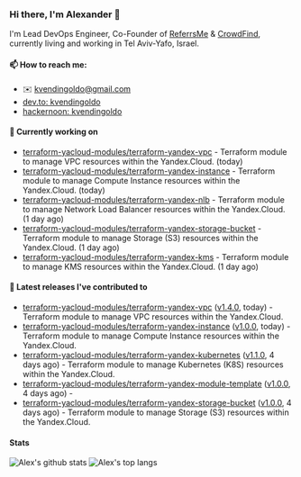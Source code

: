 ### Hi there, I'm Alexander 👋

I'm Lead DevOps Engineer, Co-Founder of [ReferrsMe](https://referrs.me/) & [CrowdFind](https://crowdfind.ai/), currently living and working in Tel Aviv-Yafo, Israel.

#### 📫 How to reach me:

- ✉️ kvendingoldo@gmail.com
- [dev.to: kvendingoldo](https://dev.to/kvendingoldo)
- [hackernoon: kvendingoldo](https://hackernoon.com/u/kvendingoldo)

#### 👷 Currently working on


- [terraform-yacloud-modules/terraform-yandex-vpc](https://github.com/terraform-yacloud-modules/terraform-yandex-vpc) - Terraform module to manage VPC resources within the Yandex.Cloud. (today)
- [terraform-yacloud-modules/terraform-yandex-instance](https://github.com/terraform-yacloud-modules/terraform-yandex-instance) - Terraform module to manage Compute Instance resources within the Yandex.Cloud. (today)
- [terraform-yacloud-modules/terraform-yandex-nlb](https://github.com/terraform-yacloud-modules/terraform-yandex-nlb) - Terraform module to manage Network Load Balancer resources within the Yandex.Cloud. (1 day ago)
- [terraform-yacloud-modules/terraform-yandex-storage-bucket](https://github.com/terraform-yacloud-modules/terraform-yandex-storage-bucket) - Terraform module to manage Storage (S3) resources within the Yandex.Cloud. (1 day ago)
- [terraform-yacloud-modules/terraform-yandex-kms](https://github.com/terraform-yacloud-modules/terraform-yandex-kms) - Terraform module to manage KMS resources within the Yandex.Cloud. (1 day ago)

#### 🔭 Latest releases I've contributed to

- [terraform-yacloud-modules/terraform-yandex-vpc](https://github.com/terraform-yacloud-modules/terraform-yandex-vpc) ([v1.4.0](https://github.com/terraform-yacloud-modules/terraform-yandex-vpc/releases/tag/v1.4.0), today) - Terraform module to manage VPC resources within the Yandex.Cloud.
- [terraform-yacloud-modules/terraform-yandex-instance](https://github.com/terraform-yacloud-modules/terraform-yandex-instance) ([v1.0.0](https://github.com/terraform-yacloud-modules/terraform-yandex-instance/releases/tag/v1.0.0), today) - Terraform module to manage Compute Instance resources within the Yandex.Cloud.
- [terraform-yacloud-modules/terraform-yandex-kubernetes](https://github.com/terraform-yacloud-modules/terraform-yandex-kubernetes) ([v1.1.0](https://github.com/terraform-yacloud-modules/terraform-yandex-kubernetes/releases/tag/v1.1.0), 4 days ago) - Terraform module to manage Kubernetes (K8S) resources within the Yandex.Cloud.
- [terraform-yacloud-modules/terraform-yandex-module-template](https://github.com/terraform-yacloud-modules/terraform-yandex-module-template) ([v1.0.0](https://github.com/terraform-yacloud-modules/terraform-yandex-module-template/releases/tag/v1.0.0), 4 days ago) - 
- [terraform-yacloud-modules/terraform-yandex-storage-bucket](https://github.com/terraform-yacloud-modules/terraform-yandex-storage-bucket) ([v1.0.0](https://github.com/terraform-yacloud-modules/terraform-yandex-storage-bucket/releases/tag/v1.0.0), 4 days ago) - Terraform module to manage Storage (S3) resources within the Yandex.Cloud.

#### Stats

![Alex's github stats](https://github-readme-stats.vercel.app/api?username=kvendingoldo&show_icons=true&theme=default&disable_animations=true&count_private=true&hide_rank=true&include_all_commits=true&custom_title=GitHub%20Stats&line_height=20)
![Alex's top langs](https://github-readme-stats.vercel.app/api/top-langs/?username=kvendingoldo&hide=tex,html,hcl,css,jupyter%20notebook&layout=compact)
